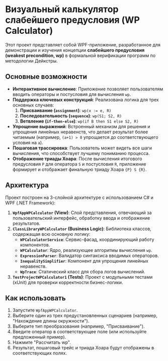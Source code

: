 # Визуальный калькулятор слабейшего предусловия (WP Calculator)

Этот проект представляет собой WPF-приложение, разработанное для демонстрации и изучения концепции **слабейшего предусловия (weakest precondition, wp)** в формальной верификации программ по методологии Дейкстры.

## Основные возможности

- **Интерактивное вычисление**: Приложение позволяет пользователям вводить операторы и постусловия для вычисления `wp`.
- **Поддержка ключевых конструкций**: Реализована логика для трех основных случаев:
  1.  **Присваивание (`assignment`)**: `wp(x := e, R)`
  2.  **Последовательность (`sequence`)**: `wp(S1; S2, R)`
  3.  **Ветвление (`if-then-else`)**: `wp(if B then S1 else S2, R)`
- **Упрощение выражений**: Встроенный механизм для решения и упрощения линейных неравенств, что делает результат более читаемым (например, `(a+1) > 0` упрощается до соответствующего условия на `a`).
- **Пошаговая трассировка**: Пользователь может видеть все шаги вычисления, что способствует лучшему пониманию процесса.
- **Отображение триады Хоара**: После вычисления итогового предусловия `P` для оператора `S` и постусловия `R`, приложение формирует и отображает финальную триаду Хоара `{P} S {R}`.

## Архитектура

Проект построен на 3-слойной архитектуре с использованием C# и WPF (.NET Framework):

1.  **`WpfAppWPCalculator` (View)**: Слой представления, отвечающий за пользовательский интерфейс, обработку ввода и отображение результатов.
2.  **`ClassLibraryWPCalculator` (Business Logic)**: Библиотека классов, содержащая всю основную логику:
    - **`WPCalculatorService`**: Сервис-фасад, координирующий работу компонентов.
    - **`WPCalculator`**: Ядро, реализующее алгоритмы вычисления `wp`.
    - **`ExpressionParser`**: Валидатор синтаксиса вводимых операторов.
    - **`InequalitySimplifier`**: Компонент для упрощения линейных неравенств.
    - **`WpTrace`**: Статический класс для сбора логов вычислений.
3.  **`TestProjectWPCalculator1` (Tests)**: Проект с модульными тестами (xUnit) для проверки корректности бизнес-логики.

## Как использовать

1.  Запустите `WpfAppWPCalculator`.
2.  Выберите один из трех предустановленных сценариев (например, "Нахождение длины окружности").
3.  Выберите тип преобразования (например, "Присваивание").
4.  Введите оператор в соответствующее поле (или используйте предложенный пример).
5.  Нажмите "Рассчитать wp".
6.  Результат, пошаговый трейс и триада Хоара будут отображены в соответствующих полях.
